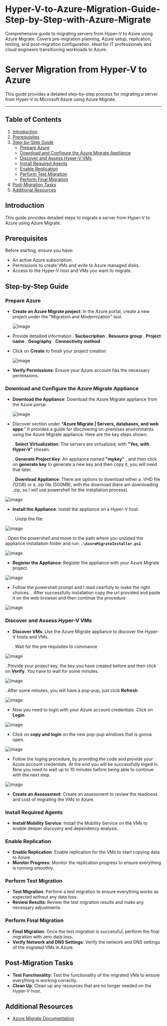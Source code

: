 # Hyper-V-to-Azure-Migration-Guide-Step-by-Step-with-Azure-Migrate
Comprehensive guide to migrating servers from Hyper-V to Azure using Azure Migrate. Covers pre-migration planning, Azure setup, replication, testing, and post-migration configuration. Ideal for IT professionals and cloud engineers transitioning workloads to Azure.


# **Server Migration from Hyper-V to Azure**

This guide provides a detailed step-by-step process for migrating a server from Hyper-V to Microsoft Azure using Azure Migrate.

---

## Table of Contents
1. [Introduction](#introduction)
2. [Prerequisites](#prerequisites)
3. [Step-by-Step Guide](#step-by-step-guide)
   - [Prepare Azure](#prepare-azure)
   - [Download and Configure the Azure Migrate Appliance](#download-and-configure-the-azure-migrate-appliance)
   - [Discover and Assess Hyper-V VMs](#discover-and-assess-hyper-v-vms)
   - [Install Required Agents](#install-required-agents)
   - [Enable Replication](#enable-replication)
   - [Perform Test Migration](#perform-test-migration)
   - [Perform Final Migration](#perform-final-migration)
4. [Post-Migration Tasks](#post-migration-tasks)
5. [Additional Resources](#additional-resources)

## Introduction
This guide provides detailed steps to migrate a server from Hyper-V to Azure using Azure Migrate.

## Prerequisites
Before starting, ensure you have:
- An active Azure subscription.
- Permissions to create VMs and write to Azure managed disks.
- Access to the Hyper-V host and VMs you want to migrate.

## Step-by-Step Guide

### Prepare Azure
- **Create an Azure Migrate project**: In the Azure portal, create a new project under the "Migration and Modernization" tool.



  ![image](https://github.com/user-attachments/assets/06703932-564d-467d-bd69-ed5fe3e2d643)


- Provide detailled information
    .  **Sucbscription**
    .  **Resource group**
    .  **Project name**
    .  **Geography**
    .  **Connectivity method**
- Click on **Create** to finish your project creation

  ![image](https://github.com/user-attachments/assets/e2c7c0eb-7bb0-4a8b-a442-f61a5d3e0f0d)



- **Verify Permissions**: Ensure your Azure account has the necessary permissions.

### Download and Configure the Azure Migrate Appliance
- **Download the Appliance**: Download the Azure Migrate appliance from the Azure portal.


  ![image](https://github.com/user-attachments/assets/02932575-38e1-4a43-b6b4-df9512e01b96)


- Discover section under **"Azure Migrate | Servers, databases, and web apps**." It provides a guide for discovering on-premises environments using the Azure Migrate appliance. Here are the key steps shown:

  . **Select Virtualization**: The servers are virtualized, with **"Yes, with Hyper-V**" chosen.

  . **Generate Project Key**: An appliance named **"mykey"** , and then click on **generate key** to generate a new key and then copy it, you will need that later.

  . **Download Appliance**: There are options to download either a .VHD file (12GB) or a .zip file (500MB), with the download (here am downloading .zip, so I will use powershell for the installation process).


![image](https://github.com/user-attachments/assets/fbe688d9-e459-48f5-89c8-bd0dfc00247f)


- **Install the Appliance**: Install the appliance on a Hyper-V host.


   . Unzip the file:


![image](https://github.com/user-attachments/assets/953e1376-35e1-4e79-a175-0612854e4d1d)


  . Open the powershell and move to the path where you unziped the appliance installation folder and run: **`.\AzureMigrateInstaller.ps1`**


![image](https://github.com/user-attachments/assets/aa6487dd-8237-4c87-b922-24a1b0441d76)

  
- **Register the Appliance**: Register the appliance with your Azure Migrate project.


![image](https://github.com/user-attachments/assets/78d180e5-c81e-455b-ae8c-a91fbb32f147)


- Follow the powershell prompt and I read cearfully to make the right choices.
  . After successfully installation copy the url provided and  paste it on the web browser and then continue the procedure


![image](https://github.com/user-attachments/assets/3d7f107c-5a01-4c34-afa0-3e0f71f6dc59)


### Discover and Assess Hyper-V VMs
- **Discover VMs**: Use the Azure Migrate appliance to discover the Hyper-V hosts and VMs.

  . Wait for the pre requisites to commance


![image](https://github.com/user-attachments/assets/04581157-ddfb-4702-b4ab-ad1c395c8cad)


  . Provide your project key, the key you have created before and then click on **Verify**. You have to wait for some minutes.


![image](https://github.com/user-attachments/assets/8622f75b-bb10-4b08-880c-908c270189d7)


  . After some minutes, you will have a pop-pup, just clcik **Refresh**



![image](https://github.com/user-attachments/assets/a4984372-0bf8-49f5-a157-8ee09dfc913a)


- Now you need to login with your Azure account credentials. Click on **Login**


![image](https://github.com/user-attachments/assets/4aba956b-7358-4a89-ad64-0fc44429109a)


- Click on **copy and login** on the new pop-pup windows that is gonna open.


![image](https://github.com/user-attachments/assets/acee1a46-479c-490c-8207-94438f1f0551)


- Follow the loging procedure, by providing the code and provide your Azure account credentials. At the end you will be successfully loged in. Now you need to wait up to 10 minutes before being able to continue with the next step.


![image](https://github.com/user-attachments/assets/e8ae8572-8439-457f-ae56-0af14d1ca730)


- **Create an Assessment**: Create an assessment to review the readiness and cost of migrating the VMs to Azure.

### Install Required Agents
- **Install Mobility Service**: Install the Mobility Service on the VMs to enable deeper discovery and dependency analysis.

### Enable Replication
- **Enable Replication**: Enable replication for the VMs to start copying data to Azure.
- **Monitor Progress**: Monitor the replication progress to ensure everything is running smoothly.

### Perform Test Migration
- **Test Migration**: Perform a test migration to ensure everything works as expected without any data loss.
- **Review Results**: Review the test migration results and make any necessary adjustments.

### Perform Final Migration
- **Final Migration**: Once the test migration is successful, perform the final migration with zero data loss.
- **Verify Network and DNS Settings**: Verify the network and DNS settings of the migrated VMs in Azure.

## Post-Migration Tasks
- **Test Functionality**: Test the functionality of the migrated VMs to ensure everything is working correctly.
- **Clean Up**: Clean up any resources that are no longer needed on the Hyper-V host.

## Additional Resources
- [Azure Migrate Documentation](https://learn.microsoft.com/en-us/azure/migrate/tutorial-migrate-hyper-v)

